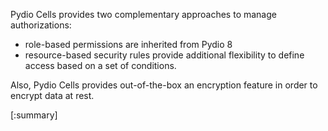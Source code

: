 
Pydio Cells provides two complementary approaches to manage authorizations:

- role-based permissions are inherited from Pydio 8
- resource-based security rules provide additional flexibility to define access based on a set of conditions.

Also, Pydio Cells provides out-of-the-box an encryption feature in order to encrypt data at rest.

[:summary]